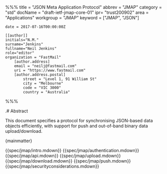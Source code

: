 %%%
    title = "JSON Meta Application Protocol"
    abbrev = "JMAP"
    category = "std"
    docName = "draft-ietf-jmap-core-01"
    ipr= "trust200902"
    area = "Applications"
    workgroup = "JMAP"
    keyword = ["JMAP", "JSON"]

    date = 2017-07-16T00:00:00Z

    [[author]]
    initials="N.M."
    surname="Jenkins"
    fullname="Neil Jenkins"
    role="editor"
    organization = "FastMail"
        [author.address]
        email = "neilj@fastmail.com"
        uri = "https://www.fastmail.com"
        [author.address.postal]
            street = "Level 1, 91 William St"
            city = "Melbourne"
            code = "VIC 3000"
            country = "Australia"
%%%

.# Abstract

This document specifies a protocol for synchronising JSON-based data objects efficiently, with support for push and out-of-band binary data upload/download.

{mainmatter}

{{spec/jmap/intro.mdown}}
{{spec/jmap/authentication.mdown}}
{{spec/jmap/api.mdown}}
{{spec/jmap/upload.mdown}}
{{spec/jmap/download.mdown}}
{{spec/jmap/push.mdown}}
{{spec/jmap/securityconsiderations.mdown}}
